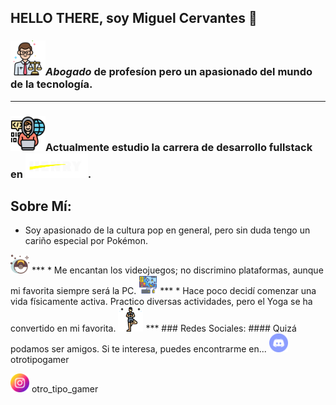 ## HELLO THERE, soy Miguel Cervantes 👋

### <img src="Abogado.png" width="56">***Abogado*** de profesíon pero un apasionado del mundo de la tecnología. 
***
### <img src="Programador.png" width="56">Actualmente estudio la carrera de desarrollo **fullstack**  en <img src="Henry.png" width="100">.

## Sobre Mí:
* Soy apasionado de la cultura pop en general, pero sin duda tengo un cariño especial por Pokémon.   
<img src="Pokeball.png" width="30">
***
* Me encantan los videojuegos; no discrimino plataformas, aunque mi favorita siempre será la PC.   
<img src="Videogame.png" width="30">
***
* Hace poco decidí comenzar una vida físicamente activa. Practico diversas actividades, pero el Yoga se ha convertido en mi favorita.    
<img src="Yoga.png" width="40">
***
### Redes Sociales:
#### Quizá podamos ser amigos. Si te interesa, puedes encontrarme en...
<img src="Discord.png" width="30"> otrotipogamer

<img src="Instagram.png" width="30"> otro_tipo_gamer

